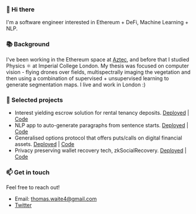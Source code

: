 ### 👋 Hi there 
I'm a software engineer interested in Ethereum + DeFi, Machine Learning + NLP. 

### 📚 Background
I've been working in the Ethereum space at [Aztec](https://aztec.network/index.html), and before that I studied Physics ⚛️ at Imperial College London. My thesis was focused on computer vision - flying drones over fields, multispectrally imaging the vegetation and then using a combination of supervised + unsupervised learning to generate segmentation maps. I live and work in London :)

### 🔭 Selected projects
- Interest yielding escrow solution for rental tenancy deposits. [Deployed](https://betterdeposits.com/) | [Code](https://github.com/hack-money/better-deposits)
- NLP app to auto-generate paragraphs from sentence starts. [Deployed](https://www.textgen.dev/) | [Code](https://github.com/thomas-waite/text-improve)
- Generalised options protocol that offers puts/calls on digital financial assets. [Deployed](http://coveroptions.eth.link) | [Code](https://github.com/hack-money/Cover) 
- Privacy preserving wallet recovery tech, zkSocialRecovery. [Deployed](https://gateway.temporal.cloud/ipns/ui.solui.dev/#l=QmTAMtWNxVFgznQhrWtYCwhqjom94nvTaQcXP9uPScTDgJ&shortEmbedUrl=https%3A%2F%2Fsolui.dev%2Fui%2FQmTAMtWNxVFgznQhrWtYCwhqjom94nvTaQcXP9uPScTDgJ) | [Code](https://github.com/thomas-waite/zkSocialRecovery)

### 📫 Get in touch
Feel free to reach out!
- Email: thomas.waite4@gmail.com
- [Twitter](https://twitter.com/tom_waite_)
